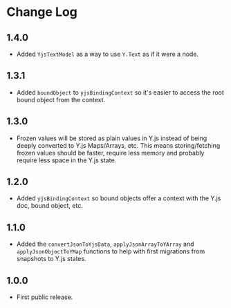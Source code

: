 # Change Log

## 1.4.0

- Added `YjsTextModel` as a way to use `Y.Text` as if it were a node.

## 1.3.1

- Added `boundObject` to `yjsBindingContext` so it's easier to access the root bound object from the context.

## 1.3.0

- Frozen values will be stored as plain values in Y.js instead of being deeply converted to Y.js Maps/Arrays, etc. This means storing/fetching frozen values should be faster, require less memory and probably require less space in the Y.js state.

## 1.2.0

- Added `yjsBindingContext` so bound objects offer a context with the Y.js doc, bound object, etc.

## 1.1.0

- Added the `convertJsonToYjsData`, `applyJsonArrayToYArray` and `applyJsonObjectToYMap` functions to help with first migrations from snapshots to Y.js states.

## 1.0.0

- First public release.
